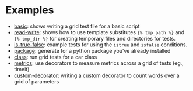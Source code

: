 # Examples

 - [basic](basic): shows writing a grid test file for a basic script
 - [read-write](read-write): shows how to use template substitutes `{% tmp_path %}` and `{% tmp_dir %}` for creating temporary files and directories for tests.
 - [is-true-false](is-true-false): example tests for using the `istrue` and `isfalse` conditions.
 - [package](package): generate for a python package you've already installed
 - [class](class): run grid tests for a car class
 - [metrics](metrics): use decorators to measure metrics across a grid of tests (eg., timeit)
 - [custom-decorator](custom-decorator): writing a custom decorator to count words over a grid of parameters
